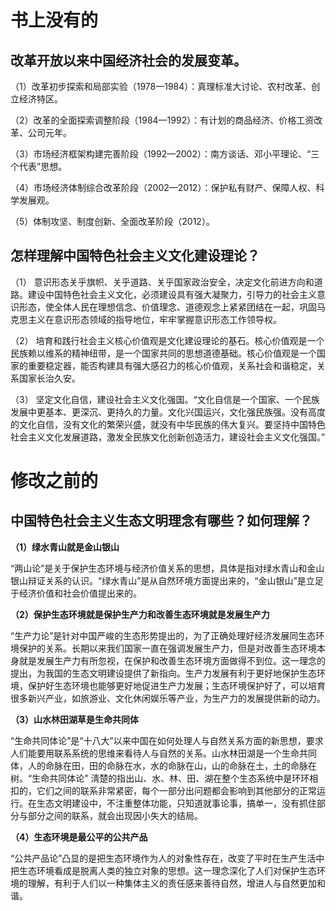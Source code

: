 # 书上没有的

## 改革开放以来中国经济社会的发展变革。

（1）改革初步探索和局部实验（1978—1984）：真理标准大讨论、农村改革、创立经济特区。

（2）改革的全面探索调整阶段（1984—1992）：有计划的商品经济、价格工资改革、公司元年。

（3）市场经济框架构建完善阶段（1992—2002）：南方谈话、邓小平理论、“三个代表”思想。

（4）市场经济体制综合改革阶段（2002—2012）：保护私有财产、保障人权、科学发展观。

（5）体制攻坚、制度创新、全面改革阶段（2012）。



## **怎样理解中国特色社会主义文化建设理论？**

（1）  意识形态关乎旗帜、关乎道路、关乎国家政治安全，决定文化前进方向和道路。建设中国特色社会主义文化，必须建设具有强大凝聚力，引导力的社会主义意识形态，使全体人民在理想信念、价值理念、道德观念上紧紧团结在一起，巩固马克思主义在意识形态领域的指导地位，牢牢掌握意识形态工作领导权。

（2）  培育和践行社会主义核心价值观是文化建设理论的基石。核心价值观是一个民族赖以维系的精神纽带，是一个国家共同的思想道德基础。核心价值观是一个国家的重要稳定器，能否构建具有强大感召力的核心价值观，关系社会和谐稳定，关系国家长治久安。

（3）  坚定文化自信，建设社会主义文化强国。“文化自信是一个国家、一个民族发展中更基本、更深沉、更持久的力量。文化兴国运兴，文化强民族强。没有高度的文化自信，没有文化的繁荣兴盛，就没有中华民族的伟大复兴。要坚持中国特色社会主义文化发展道路，激发全民族文化创新创造活力，建设社会主义文化强国。”



# 修改之前的

## 中国特色社会主义生态文明理念有哪些？如何理解？

**（1）绿水青山就是金山银山**

“两山论”是关于保护生态环境与经济价值关系的思想，具体是指对绿水青山和金山银山辩证关系的认识。“绿水青山”是从自然环境方面提出来的，“金山银山”是立足于经济价值和社会价值提出来的。

**（2）保护生态环境就是保护生产力和改善生态环境就是发展生产力**

“生产力论”是针对中国严峻的生态形势提出的，为了正确处理好经济发展同生态环境保护的关系。长期以来我们国家一直在强调发展生产力，但是对改善生态环境本身就是发展生产力有所忽视，在保护和改善生态环境方面做得不到位。这一理念的提出，为我国的生态文明建设提供了新指向。生产力发展有利于更好地保护生态环境，保护好生态环境也能够更好地促进生产力发展；生态环境保护好了，可以培育很多新兴产业，如旅游业、文化休闲娱乐等产业，为生产力的发展提供新的动力。

**（3）山水林田湖草是生命共同体**

“生命共同体论”是“十八大”以来中国在如何处理人与自然关系方面的新思想，要求人们能要用联系系统的思维来看待人与自然的关系。山水林田湖是一个生命共同体，人的命脉在田，田的命脉在水，水的命脉在山，山的命脉在土，土的命脉在树。“生命共同体论” 淸楚的指出山、水、林、田、湖在整个生态系统中是环环相扣的，它们之间的联系非常紧密，每个一部分出问题都会影响到其他部分的正常运行。在生态文明建设中，不注重整体功能，只知道就事论事，搞单一，没有抓住部分与部分之间的联系，就会出现因小失大的结局。

**（4）生态环境是最公平的公共产品**

“公共产品论”凸显的是把生态环境作为人的对象性存在，改变了平时在生产生活中把生态环境看成是脱离人类的独立对象的思想。这一理念深化了人们对保护生态环境的理解，有利于人们以一种集体主义的责任感来善待自然，增进人与自然更加和谐。

